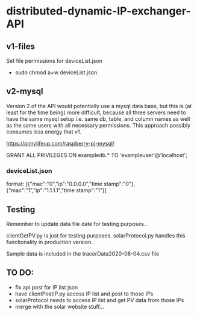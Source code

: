# distributed-dynamic-IP-exchanger-API

## v1-files

Set file permissions for deviceList.json
* sudo chmod a+w deviceList.json
## v2-mysql

Version 2 of the API would potentially use a mysql data base, but this is (at least for the time being) more difficult, because all three servers need to have the same mysql setup i.e. same db, table, and column names as well as the same users with all necessary permissions. This approach possibly consumes less energy that v1.

https://pimylifeup.com/raspberry-pi-mysql/

GRANT ALL PRIVILEGES ON exampledb.* TO 'exampleuser'@'localhost';

### deviceList.json
format:
[{"mac":"0","ip":"0.0.0.0","time stamp":"0"},{"mac":"1","ip":"1.1.1.1","time stamp":"1"}]

## Testing
Remember to update data file date for testing purposes...

clientGetPV.py is just for testing purposes. solarProtocol.py handles this functionality in production version.

Sample data is included in the tracerData2020-08-04.csv file


## TO DO:
* fix api post for IP list json
* have clientPostIP.py access IP list and post to those IPs
* solarProtocol needs to access IP list and get PV data from those IPs
* merge with the solar website stuff...